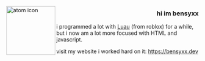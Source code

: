 <p>
  <img align=left src="https://github.com/bensyxx/.github/blob/main/atom.png" alt="atom icon" length="128" width="128">
  <h3 align=right>hi im bensyxx</h3>
</p>

<p>i programmed a lot with <a href="https://luau-lang.org">Luau</a> (from roblox) for a while, but i now am a lot more focused with HTML and javascript.</p>
visit my website i worked hard on it: <a href="https://bensyxx.dev">https://bensyxx.dev</a>
